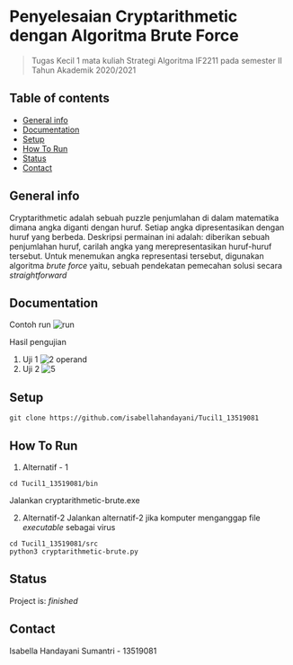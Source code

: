 # Penyelesaian Cryptarithmetic dengan Algoritma Brute Force
> Tugas Kecil 1 mata kuliah Strategi Algoritma IF2211 pada semester II Tahun Akademik 2020/2021

## Table of contents
* [General info](#general-info)
* [Documentation](#documentation)
* [Setup](#setup)
* [How To Run](#how-to-run)
* [Status](#status)
* [Contact](#contact)

## General info
Cryptarithmetic adalah sebuah puzzle penjumlahan di dalam matematika dimana angka diganti dengan huruf. Setiap angka dipresentasikan dengan huruf yang berbeda. Deskripsi permainan ini adalah: diberikan sebuah penjumlahan huruf, carilah angka yang merepresentasikan huruf-huruf tersebut. Untuk menemukan angka representasi tersebut, digunakan algoritma _brute force_ yaitu, sebuah pendekatan pemecahan solusi secara _straightforward_

## Documentation

Contoh run
![run](https://user-images.githubusercontent.com/63598464/105867436-ae592180-6027-11eb-83c4-8cc538b62c5a.gif)

Hasil pengujian
1. Uji 1
![2 operand](https://user-images.githubusercontent.com/63598464/105882469-3f37f900-6038-11eb-9d8e-789777903980.jpg)
2. Uji 2
![5](https://user-images.githubusercontent.com/63598464/105934356-9b276f80-6082-11eb-8eb5-3d680afaee15.jpg)

## Setup
```
git clone https://github.com/isabellahandayani/Tucil1_13519081
```

## How To Run
1. Alternatif - 1
  ```
  cd Tucil1_13519081/bin
  ```
  Jalankan cryptarithmetic-brute.exe

2. Alternatif-2
  Jalankan alternatif-2 jika komputer menganggap file _executable_ sebagai virus
  ``` 
  cd Tucil1_13519081/src
  python3 cryptarithmetic-brute.py
  ```

## Status
Project is: _finished_

## Contact
Isabella Handayani Sumantri - 13519081
